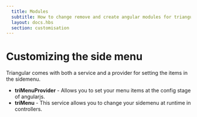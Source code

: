 ```yaml
---
  title: Modules
  subtitle: How to change remove and create angular modules for triangular
  layout: docs.hbs
  section: customisation
---
```


# Customizing the side menu

Triangular comes with both a service and a provider for setting the items in the sidemenu.

- **triMenuProvider** - Allows you to set your menu items at the config stage of angularjs.
- **triMenu** - This service allows you to change your sidemenu at runtime in controllers.
